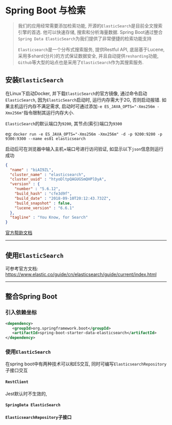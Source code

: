 # Spring Boot 与检索

> 我们的应用经常需要添加检索功能, 开源的`ElasticSearch`是目前全文搜索引擎的首选. 他可以快速存储, 搜索和分析海量数据. Spring Boot通过整合`Spring Data ElasticSearch`为我们提供了非常便捷的检索功能支持
>
> `Elasticsearch`是一个分布式搜索服务, 提供Restful API, 底层基于Lucene, 采用多shard(分片)的方式保证数据安全, 并且自动提供`resharding`功能, `Github`等大型的站点也是采用了`ElasticSearch`作为其搜索服务.

## 安装`ElasticSearch`

在Linux下启动Docker, 并下载`ElasticSearch`的官方镜像, 通过命令启动`ElasticSearch`, 因为`ElasticSearch`启动时, 运行内存需大于2G, 否则启动报错. 如果主机运行内存不满足需求, 启动时可通过添加`-e ES_JAVA_OPTS="-Xms256m -Xmx256m"`指令限制其运行内存大小.

`ElasticSearch`的默认端口为`9200`, 其节点(索引)端口为`9300`

eg: `docker run -e ES_JAVA_OPTS="-Xms256m -Xmx256m" -d -p 9200:9200 -p 9300:9300 --name es01 elasticsearch`

启动后可在浏览器中输入主机+端口号进行访问验证, 如显示以下`json`信息则运行成功

```json
{
  "name" : "biAI9ZL",
  "cluster_name" : "elasticsearch",
  "cluster_uuid" : "htyoDltpQAGUGSmQHPlDyA",
  "version" : {
    "number" : "5.6.12",
    "build_hash" : "cfe3d9f",
    "build_date" : "2018-09-10T20:12:43.732Z",
    "build_snapshot" : false,
    "lucene_version" : "6.6.1"
  },
  "tagline" : "You Know, for Search"
}
```

[官方帮助文档](https://www.elastic.co/guide/cn/elasticsearch/guide/current/index.html)

---

## 使用`ElasticSearch`

可参考官方文档: https://www.elastic.co/guide/cn/elasticsearch/guide/current/index.html

---

## 整合Spring Boot

### 引入依赖坐标

```xml
<dependency>
   <groupId>org.springframework.boot</groupId>
   <artifactId>spring-boot-starter-data-elasticsearch</artifactId>
</dependency>
```

### 使用`ElasticSearch`

在spring boot中有两种技术可以和ES交互, 同时可编写`ElasticsearchRepository`子接口交互

#### `RestClient`

Jest默认时不生效的, 

#### `SpringData ElasticSearch`

#### `ElasticsearchRepository`子接口

